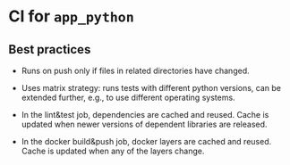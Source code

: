 # CI for `app_python`

## Best practices

-   Runs on push only if files in related directories have changed.

-   Uses matrix strategy: runs tests with different python versions,
    can be extended further, e.g., to use different operating systems.

-   In the lint&test job, dependencies are cached and reused. Cache is
    updated when newer versions of dependent libraries are released.

-   In the docker build&push job, docker layers are cached and reused.
    Cache is updated when any of the layers change.
